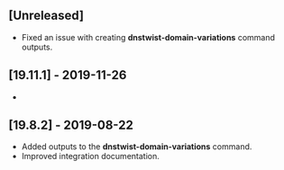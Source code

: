 ## [Unreleased]
- Fixed an issue with creating **dnstwist-domain-variations** command outputs.

## [19.11.1] - 2019-11-26
-

## [19.8.2] - 2019-08-22
- Added outputs to the **dnstwist-domain-variations** command. 
- Improved integration documentation.